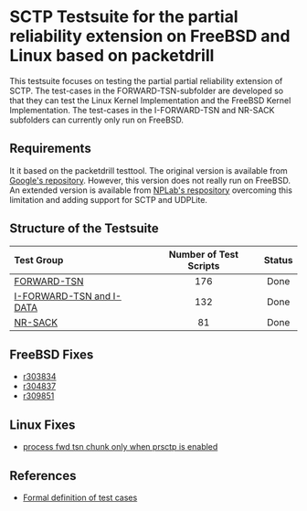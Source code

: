 # SCTP Testsuite for the partial reliability extension on FreeBSD and Linux based on packetdrill

This testsuite focuses on testing the partial partial reliability extension of SCTP.
The test-cases in the FORWARD-TSN-subfolder are developed so that they can test the Linux Kernel Implementation and the FreeBSD
Kernel Implementation. The test-cases in the I-FORWARD-TSN and NR-SACK subfolders can currently only run on FreeBSD.

## Requirements
It it based on the packetdrill testtool.
The original version is available from [Google's repository](https://github.com/google/packetdrill).
However, this version does not really run on FreeBSD.
An extended version is available from [NPLab's respository](https://github.com/nplab/packetdrill)
overcoming this limitation and adding support for SCTP and UDPLite.

## Structure of the Testsuite
| Test Group                                                                             |   Number of Test Scripts | Status        |
| :------------------------------------------------------------------------------------- | :----------------------: | :-----------: |
| [FORWARD-TSN](forward-tsn/README.md)                                                   |                      176 | Done          |
| [I-FORWARD-TSN and I-DATA](i-forward-tsn/README.md)                                    |                      132 | Done          |
| [NR-SACK](nr-sack/README.md)                                                           |                       81 | Done   |

## FreeBSD Fixes
* [r303834](https://svnweb.freebsd.org/changeset/base/303834)
* [r304837](https://svnweb.freebsd.org/changeset/base/304837)
* [r309851](https://svnweb.freebsd.org/changeset/base/309851)

## Linux Fixes
* [process fwd tsn chunk only when prsctp is enabled](https://patchwork.ozlabs.org/patch/723509/)

## References
* [Formal definition of test cases](https://nplab.github.io/PR_SCTP_Testsuite/)
